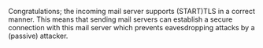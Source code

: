 Congratulations; the incoming mail server supports (START)TLS in a correct manner. This means that sending mail servers can establish a secure connection with this mail server which prevents eavesdropping attacks by a (passive) attacker.
